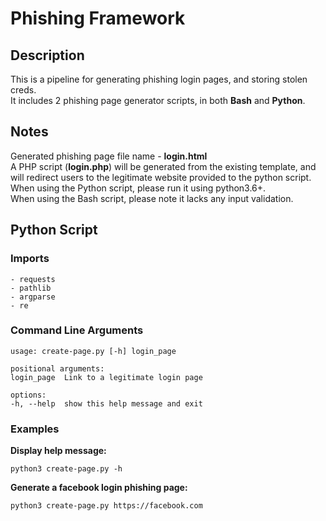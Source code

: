 # Phishing Framework

## Description

This is a pipeline for generating phishing login pages, and storing stolen creds.\
It includes 2 phishing page generator scripts, in both **Bash** and **Python**.

## Notes

Generated phishing page file name - **login.html**\
A PHP script (**login.php**) will be generated from the existing template, and will redirect users to the legitimate website provided to the python script.\
When using the Python script, please run it using python3.6+.\
When using the Bash script, please note it lacks any input validation.

## Python Script

### Imports

    - requests
    - pathlib
    - argparse
    - re

### Command Line Arguments

    usage: create-page.py [-h] login_page

    positional arguments:
    login_page  Link to a legitimate login page

    options:
    -h, --help  show this help message and exit

### Examples

**Display help message:**

    python3 create-page.py -h

**Generate a facebook login phishing page:**

    python3 create-page.py https://facebook.com

